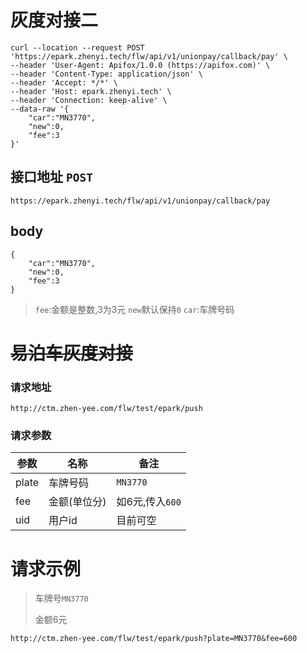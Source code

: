 # 灰度对接二


```
curl --location --request POST 'https://epark.zhenyi.tech/flw/api/v1/unionpay/callback/pay' \
--header 'User-Agent: Apifox/1.0.0 (https://apifox.com)' \
--header 'Content-Type: application/json' \
--header 'Accept: */*' \
--header 'Host: epark.zhenyi.tech' \
--header 'Connection: keep-alive' \
--data-raw '{
    "car":"MN3770",
    "new":0,
    "fee":3
}'
```

## 接口地址 `POST`

`https://epark.zhenyi.tech/flw/api/v1/unionpay/callback/pay`

## body
```
{
    "car":"MN3770",
    "new":0,
    "fee":3
}
```

> `fee`:金额是整数,3为3元
> `new`默认保持`0`
> `car`:车牌号码


# ~~易泊车灰度对接~~

### 请求地址

`http://ctm.zhen-yee.com/flw/test/epark/push`


### 请求参数

|参数|名称|备注|
|-----|-----|-----
|plate|车牌号码|`MN3770`|
|fee|金额(单位分)|如6元,传入`600`|
|uid|用户id|目前可空| 


# 请求示例


> 车牌号`MN3770`
>
> 金额6元

`http://ctm.zhen-yee.com/flw/test/epark/push?plate=MN3770&fee=600`


